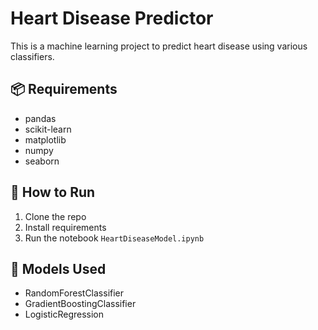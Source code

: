 # Heart Disease Predictor

This is a machine learning project to predict heart disease using various classifiers.

## 📦 Requirements

- pandas
- scikit-learn
- matplotlib
- numpy
- seaborn

## 🚀 How to Run

1. Clone the repo
2. Install requirements
3. Run the notebook `HeartDiseaseModel.ipynb`

## 🧠 Models Used

- RandomForestClassifier
- GradientBoostingClassifier
- LogisticRegression
